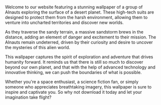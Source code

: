 <!--
Write me content for website with wallpaper "A group of AInauts in high-tech suits exploring the surface of a desert planet, with a massive sandstorm brewing in the distance."
-->

<!--font:Poppins-->

Welcome to our website featuring a stunning wallpaper of a group of AInauts exploring the surface of a desert planet. These high-tech suits are designed to protect them from the harsh environment, allowing them to venture into uncharted territories and discover new worlds.

As they traverse the sandy terrain, a massive sandstorm brews in the distance, adding an element of danger and excitement to their mission. The AInauts remain undeterred, driven by their curiosity and desire to uncover the mysteries of this alien world.

This wallpaper captures the spirit of exploration and adventure that drives humanity forward. It reminds us that there is still so much to discover beyond our own planet, and that with the help of advanced technology and innovative thinking, we can push the boundaries of what is possible.

Whether you're a space enthusiast, a science fiction fan, or simply someone who appreciates breathtaking imagery, this wallpaper is sure to inspire and captivate you. So why not download it today and let your imagination take flight?

